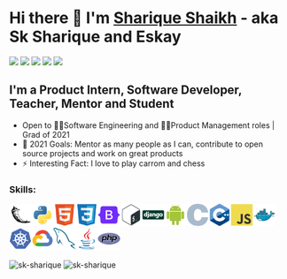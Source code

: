 # Hi there 👋  I'm [Sharique Shaikh](https://sk-sharique.github.io/me/) - aka Sk Sharique and Eskay

[<img height="30" src="https://img.shields.io/badge/linkedin-blue.svg?&style=for-the-badge&logo=linkedin&logoColor=white" />][linkedIn]
[<img height="30" src="https://img.shields.io/badge/twitter-%231DA1F2.svg?&style=for-the-badge&logo=twitter&logoColor=white" />][twitter]
[<img height="30" src = "https://img.shields.io/badge/Youtube-%23E4405F.svg?&style=for-the-badge&logo=Youtube&logoColor=white">][youtube] 
<a href="mailto:sharique.shaikh.0123@gmail.com" style="text-decoration:none"><img height="30" src = "https://img.shields.io/badge/gmail-c14438?&style=for-the-badge&logo=gmail&logoColor=white"></a>
[<img height="30" src="https://img.shields.io/badge/-Medium-000000.svg?&style=for-the-badge&logo=Medium&logoColor=white" />][medium]

<h2>I'm a Product Intern, Software Developer, Teacher, Mentor and Student</h2>

- Open to :man_technologist:Software Engineering and :man_office_worker:Product Management roles | Grad of 2021
- 🥅 2021 Goals: Mentor as many people as I can, contribute to open source projects and work on great products
- ⚡ Interesting Fact: I love to play carrom and chess

### Skills:

<p align="left"><img src="https://github.com/devicons/devicon/blob/master/icons/flask/flask-original.svg" alt="Flask" title="Flask" width="40" height="40"/><img src="https://github.com/devicons/devicon/blob/master/icons/python/python-original.svg" alt="Python" title="Python" width="40" height="40"/><img src="https://github.com/devicons/devicon/blob/master/icons/html5/html5-original.svg" alt="HTML" title="HTML" width="40" height="40"/><img src="https://github.com/devicons/devicon/blob/master/icons/css3/css3-original.svg" alt="CSS" title="CSS" width="40" height="40"/><img src="https://github.com/devicons/devicon/blob/master/icons/bootstrap/bootstrap-plain.svg" alt="Bootstrap" title="Bootstrap" width="40" height="40"/><img src="https://github.com/devicons/devicon/blob/master/icons/bash/bash-original.svg" alt="Bash" title="Bash" width="40" height="40"/><img src="https://github.com/devicons/devicon/blob/master/icons/django/django-original.svg" alt="Django" title="Django" width="40" height="40"/><img src="https://github.com/devicons/devicon/blob/master/icons/android/android-original.svg" alt="Android" title="Android" width="40" height="40"/><img src="https://github.com/devicons/devicon/blob/master/icons/c/c-original.svg" alt="C" title="C" width="40" height="40"/><img src="https://github.com/devicons/devicon/blob/master/icons/cplusplus/cplusplus-original.svg" alt="C++" title="C++" width="40" height="40"/><img src="https://github.com/devicons/devicon/blob/master/icons/javascript/javascript-original.svg" alt="JavaScript" title="JavaScript" width="40" height="40"/><img src="https://github.com/devicons/devicon/blob/master/icons/docker/docker-original.svg" alt="Docker" title="Docker" width="40" height="40"/><img src="https://github.com/devicons/devicon/blob/master/icons/kubernetes/kubernetes-plain.svg" alt="Kubernetes" title="Kubernetes" width="40" height="40"/><img src="https://github.com/devicons/devicon/blob/master/icons/googlecloud/googlecloud-original.svg" alt="Google Cloud" title="Google Cloud" width="40" height="40"/><img src="https://github.com/devicons/devicon/blob/master/icons/mysql/mysql-original.svg" alt="MySQL" title="MySQL" width="40" height="40"/><img src="https://github.com/devicons/devicon/blob/master/icons/java/java-original.svg" alt="Java" title="Java" width="40" height="40"/><img src="https://github.com/devicons/devicon/blob/master/icons/php/php-original.svg" alt="PHP" title="PHP" width="40" height="40"/></p>

<img align="center" src="https://github-readme-stats-anuraghazra1.vercel.app/api/top-langs/?username=sk-sharique&layout=compact&theme=monokai&langs_count=10" alt="sk-sharique" />

<img align="center" src="https://github-readme-stats.vercel.app/api?username=sk-sharique&show_icons=true&include_all_commits=true&count_private=true&theme=monokai" alt="sk-sharique" />

[website]: https://sk-sharique.github.io/me/
[linkedin]: https://www.linkedin.com/in/sharique-shaikh/
[twitter]: https://twitter.com/iamsksharique
[youtube]: https://www.youtube.com/channel/UC2RzsDPnQ-9onbAbXiG8-7A
[medium]: https://medium.com/@sk_sharique
